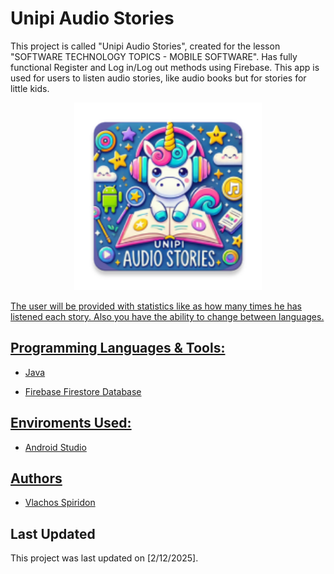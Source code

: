 # Unipi Audio Stories

This project is called "Unipi Audio Stories", created for the lesson "SOFTWARE TECHNOLOGY TOPICS - MOBILE SOFTWARE". Has fully functional Register and Log in/Log out methods using Firebase. This app is used for users to listen audio stories, like audio books but for stories for little kids.

<p align="center"><a href="https://github.com/spirosvl999/Unipi_Audio_Stories"><img src="https://github.com/spirosvl999/Unipi_Audio_Stories/blob/master/app/src/main/res/mipmap-xxxhdpi/ic_launcher.webp" height="300" width="300" /></p>

The user will be provided with statistics like as how many times he has listened each story. Also you have the ability to change between languages.


## Programming Languages & Tools:

- Java

- Firebase Firestore Database


## Enviroments Used:

- Android Studio

## Authors

- [Vlachos Spiridon](https://github.com/spirosvl999)

## Last Updated
This project was last updated on [2/12/2025].
